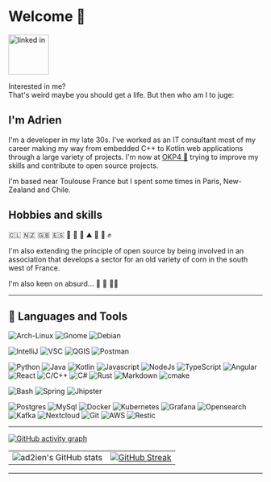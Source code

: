 # Welcome 👋

<a href="https://www.linkedin.com/in/adrien-touzouli-892180138" target="_blank"> <img src="https://content.linkedin.com/content/dam/me/business/en-us/amp/brand-site/v2/bg/LI-Logo.svg.original.svg" alt="linked in" width="80"  /> </a>

Interested in me?  
That's weird maybe you should get a life. But then who am I to juge:

## I'm Adrien

I'm a developer in my late 30s. I've worked as an IT consultant most of my career making my way from embedded C++ to Kotlin web applications through a large variety of projects. I'm now at [OKP4 👾](https://okp4.com/) trying to improve my skills and contribute to open source projects.

I'm based near Toulouse France but I spent some times in Paris, New-Zealand and Chile.

## Hobbies and skills

🇨🇱 🇳🇿 🇬🇧 🇪🇸 🌽 🧄 🧗 ⛰️ 🍺 🎸 ✊

I'm also extending the principle of open source by being involved in an association that develops a sector for an old variety of corn in the south west of France.

I'm also keen on absurd... 🛶 🦡 🎪♑

---

## 🔧 Languages and Tools

![Arch-Linux](https://img.shields.io/badge/OS-Archlinux-informational?style=plastic&logo=archlinux&logoColor=white&color=181c49)
![Gnome](https://img.shields.io/badge/OS-Gnome-informational?style=plastic&logo=gnome&logoColor=white&color=181c49)
![Debian](https://img.shields.io/badge/OS-Debian-informational?style=plastic&logo=debian&logoColor=white&color=181c49)

![IntelliJ](https://img.shields.io/badge/Editor-IntelliJ_IDEA-informational?style=plastic&logo=intellij-idea&logoColor=white&color=181c49)
![VSC](https://img.shields.io/badge/Editor-VSC-informational?style=plastic&logo=VisualStudioCode&logoColor=white&color=181c49)
![QGIS](https://img.shields.io/badge/Editor-QGIS-informational?style=plastic&logo=QGis&logoColor=white&color=181c49)
![Postman](https://img.shields.io/badge/Editor-Postman-informational?style=plastic&logo=postman&logoColor=white&color=181c49)

![Python](https://img.shields.io/badge/Code-Python-informational?style=plastic&logo=python&logoColor=white&color=181c49)
![Java](https://img.shields.io/badge/Code-Java-informational?style=plastic&logo=java&logoColor=white&color=181c49)
![Kotlin](https://img.shields.io/badge/Code-Kotlin-informational?style=plastic&logo=kotlin&logoColor=white&color=181c49)
![Javascript](https://img.shields.io/badge/Code-JavaScript-informational?style=plastic&logo=javascript&logoColor=white&color=181c49)
![NodeJs](https://img.shields.io/badge/Code-NodeJS-informational?style=plastic&logo=Node.js&logoColor=white&color=181c49)
![TypeScript](https://img.shields.io/badge/Code-Typescript-informational?style=plastic&logo=typescript&logoColor=white&color=181c49)
![Angular](https://img.shields.io/badge/Framework-Angular-informational?style=plastic&logo=angular&logoColor=white&color=181c49)
![React](https://img.shields.io/badge/Framework-React-informational?style=plastic&logo=react&logoColor=white&color=181c49)
![C/C++](https://img.shields.io/badge/Code-C/C++-informational?style=plastic&logo=C%2B%2B&logoColor=white&color=181c49)
![C#](https://img.shields.io/badge/Code-C%23-informational?style=plastic&logo=Csharp&logoColor=white&color=181c49)
![Rust](https://img.shields.io/badge/Code-Rust-informational?style=plastic&logo=Rust&logoColor=white&color=181c49)
![Markdown](https://img.shields.io/badge/Code-Markdown-informational?style=plastic&logo=markdown&logoColor=white&color=181c49)
![cmake](https://img.shields.io/badge/Code-Make-informational?style=plastic&logo=cmake&logoColor=white&color=181c49)

![Bash](https://img.shields.io/badge/Shell-Bash-informational?style=plastic&logo=gnu-bash&logoColor=white&color=181c49)
![Spring](https://img.shields.io/badge/Framework-Springboot-informational?style=plastic&logo=spring&logoColor=white&color=181c49)
![Jhipster](https://img.shields.io/badge/Framework-jhipster-informational?style=plastic&logo=jshipster&logoColor=white&color=181c49)

![Postgres](https://img.shields.io/badge/Tools-PostgreSQL-informational?style=plastic&logo=postgresql&logoColor=white&color=181c49)
![MySql](https://img.shields.io/badge/Tools-MySQL-informational?style=plastic&logo=mysql&logoColor=white&color=181c49)
![Docker](https://img.shields.io/badge/Tools-Docker-informational?style=plastic&logo=docker&logoColor=white&color=181c49)
![Kubernetes](https://img.shields.io/badge/Tools-Kubernetes-informational?style=plastic&logo=kubernetes&logoColor=white&color=181c49)
![Grafana](https://img.shields.io/badge/Tools-Grafana-informational?style=plastic&logo=grafana&logoColor=white&color=181c49)
![Opensearch](https://img.shields.io/badge/Tools-OpenSearch-informational?style=plastic&logo=opensearch&logoColor=white&color=181c49)
![Kafka](https://img.shields.io/badge/Tools-Kafka-informational?style=plastic&logo=apache%20kafka&logoColor=white&color=181c49)
![Nextcloud](https://img.shields.io/badge/Tools-Nextcloud-informational?style=plastic&logo=Nextcloud&logoColor=white&color=181c49)
![Git](https://img.shields.io/badge/Tools-Git-informational?style=plastic&logo=git&logoColor=white&color=181c49)
![AWS](https://img.shields.io/badge/Tools-AWS-informational?style=plastic&logo=Amazon%20AWS&logoColor=white&color=181c49)
![Restic](https://img.shields.io/badge/Tools-Restic-informational?style=plastic&logo=restic&logoColor=white&color=181c49)

---

[![GitHub activity graph](https://activity-graph.herokuapp.com/graph?username=ad2ien&theme=github&hide_border=true)](https://git.io/streak-stats)

|  |  |
|--- | --- |
|![ad2ien's GitHub stats](https://github-readme-stats.vercel.app/api?username=ad2ien&show_icons=true&theme=tokyonight&count_private=true)|[![GitHub Streak](https://github-readme-streak-stats.herokuapp.com?user=ad2ien&theme=tokyonight&hide_border=true)](https://git.io/streak-stats)

---
